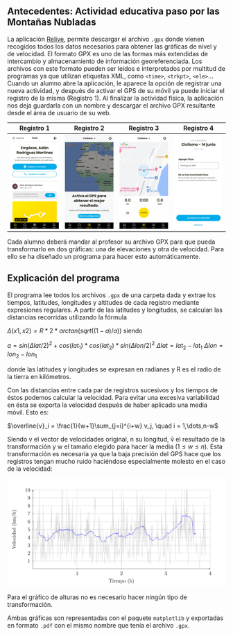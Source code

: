 ## Antecedentes: Actividad educativa paso por las Montañas Nubladas
La aplicación [Relive](https://www.relive.cc/), permite descargar el archivo `.gpx` donde vienen recogidos todos los datos necesarios para obtener las gráficas de nivel y de velocidad. El formato GPX es uno de las formas más extendidas de intercambio y almacenamiento de información georeferenciada. Los archivos con este formato pueden ser leídos e interpretados por multitud de programas ya que utilizan etiquetas XML, como `<time>`, `<trkpt>`, `<ele>`... Cuando un alumno abre la aplicación, le aparece la opción de registrar una nueva actividad, y después de activar el GPS de su móvil ya puede iniciar el registro de la misma (Registro 1). Al finalizar la actividad física, la aplicación nos deja guardarla con un nombre y descargar el archivo GPX resultante desde el área de usuario de su web.

| Registro 1 | Registro 2 | Registro 3 | Registro 4 |
|----------|----------|----------|----------|
| ![Imagen 1](/app2.jpeg) | ![Imagen 2](/app3.jpeg) | ![Imagen 3](/app4.jpeg) | ![Imagen 4](/app5.jpeg) |

Cada alumno deberá mandar al profesor su archivo GPX para que pueda transformarlo en dos gráficas: una de elevaciones y otra de velocidad. Para ello se ha diseñado un programa para hacer esto automáticamente.

## Explicación del programa
El programa lee todos los archivos `.gpx` de una carpeta dada y extrae los tiempos, latitudes, longitudes y altitudes de cada registro mediante expresiones regulares. A partir de las latitudes y longitudes, se calculan las distancias recorridas utilizando la fórmula

$\Delta (x1,x2) = R * 2 * arctan(sqrt((1-a)/a))$
siendo

$a = sin(\Delta lat/2)^2 + cos(lat_1) * cos(lat_2) * sin(\Delta lon/2)^2$
$\Delta lat = lat_2 - lat_1$
$\Delta lon = lon_2 - lon_1$


donde las latitudes y longitudes se expresan en radianes y R es el radio de la tierra en kilómetros.

Con las distancias entre cada par de registros sucesivos y los tiempos de éstos podemos calcular la velocidad. Para evitar una excesiva variabilidad en ésta se exporta la velocidad después de haber aplicado una media móvil. Esto es:

$\overline{v}_i = \frac{1}{w+1}\sum_{j=i}^{i+w} v_j, \quad i = 1,\dots,n-w$


Siendo v el vector de velocidades original, n su longitud, v̄ el resultado de la transformación y w el tamaño elegido para hacer la media $(1 ≤ w ≤ n)$. Esta transformación es necesaria ya que la baja precisión del GPS hace que los registros tengan mucho ruido haciéndose especialmente molesto en el caso de la velocidad:

![Velocidad registrada por el GPS (en gris) y media móvil de ésta (en azul), con w=60.](media.png)

Para el gráfico de alturas no es necesario hacer ningún tipo de transformación.

Ambas gráficas son representadas con el paquete `matplotlib` y exportadas en formato `.pdf` con el mismo nombre que tenía el archivo `.gpx`.
